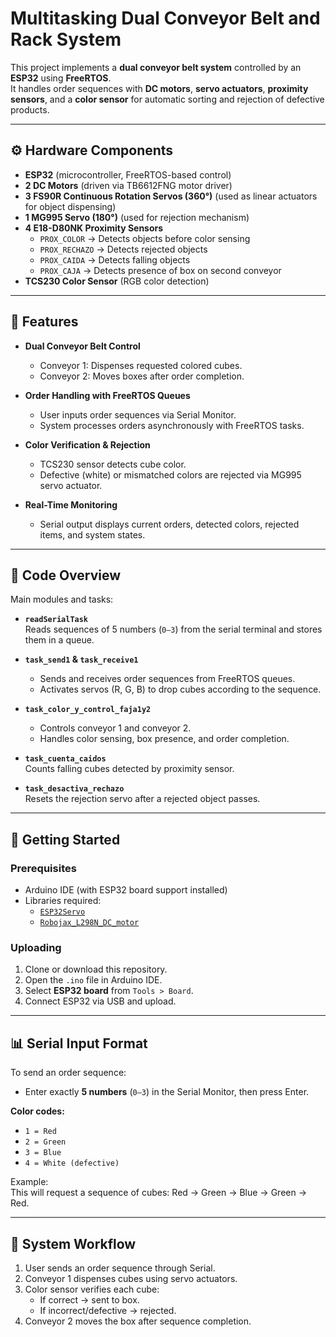 # Multitasking Dual Conveyor Belt and Rack System

This project implements a **dual conveyor belt system** controlled by an **ESP32** using **FreeRTOS**.  
It handles order sequences with **DC motors**, **servo actuators**, **proximity sensors**, and a **color sensor** for automatic sorting and rejection of defective products.  

---

## ⚙️ Hardware Components

- **ESP32** (microcontroller, FreeRTOS-based control)  
- **2 DC Motors** (driven via TB6612FNG motor driver)  
- **3 FS90R Continuous Rotation Servos (360°)** (used as linear actuators for object dispensing)  
- **1 MG995 Servo (180°)** (used for rejection mechanism)  
- **4 E18-D80NK Proximity Sensors**  
  - `PROX_COLOR` → Detects objects before color sensing  
  - `PROX_RECHAZO` → Detects rejected objects  
  - `PROX_CAIDA` → Detects falling objects  
  - `PROX_CAJA` → Detects presence of box on second conveyor  
- **TCS230 Color Sensor** (RGB color detection)  

---

## 🧩 Features

- **Dual Conveyor Belt Control**  
  - Conveyor 1: Dispenses requested colored cubes.  
  - Conveyor 2: Moves boxes after order completion.  

- **Order Handling with FreeRTOS Queues**  
  - User inputs order sequences via Serial Monitor.  
  - System processes orders asynchronously with FreeRTOS tasks.  

- **Color Verification & Rejection**  
  - TCS230 sensor detects cube color.  
  - Defective (white) or mismatched colors are rejected via MG995 servo actuator.  

- **Real-Time Monitoring**  
  - Serial output displays current orders, detected colors, rejected items, and system states.  

---

## 📂 Code Overview

Main modules and tasks:

- **`readSerialTask`**  
  Reads sequences of 5 numbers (`0–3`) from the serial terminal and stores them in a queue.  

- **`task_send1` & `task_receive1`**  
  - Sends and receives order sequences from FreeRTOS queues.  
  - Activates servos (R, G, B) to drop cubes according to the sequence.  

- **`task_color_y_control_faja1y2`**  
  - Controls conveyor 1 and conveyor 2.  
  - Handles color sensing, box presence, and order completion.  

- **`task_cuenta_caidos`**  
  Counts falling cubes detected by proximity sensor.  

- **`task_desactiva_rechazo`**  
  Resets the rejection servo after a rejected object passes.  

---

## 🚀 Getting Started

### Prerequisites
- Arduino IDE (with ESP32 board support installed)  
- Libraries required:
  - [`ESP32Servo`](https://github.com/madhephaestus/ESP32Servo)  
  - [`Robojax_L298N_DC_motor`](https://github.com/robojax/Robojax-L298N-DC-motor)  

### Uploading
1. Clone or download this repository.  
2. Open the `.ino` file in Arduino IDE.  
3. Select **ESP32 board** from `Tools > Board`.  
4. Connect ESP32 via USB and upload.  

---

## 📊 Serial Input Format

To send an order sequence:  
- Enter exactly **5 numbers** (`0–3`) in the Serial Monitor, then press Enter.  

**Color codes:**  
- `1 = Red`  
- `2 = Green`  
- `3 = Blue`  
- `4 = White (defective)`  

Example:  
This will request a sequence of cubes: Red → Green → Blue → Green → Red.  

---

## 📡 System Workflow

1. User sends an order sequence through Serial.  
2. Conveyor 1 dispenses cubes using servo actuators.  
3. Color sensor verifies each cube:  
   - If correct → sent to box.  
   - If incorrect/defective → rejected.  
4. Conveyor 2 moves the box after sequence completion.  



